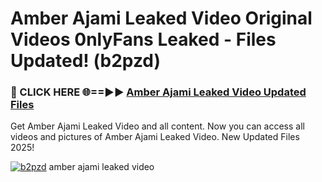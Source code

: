 # Amber Ajami Leaked Video Original Videos 0nlyFans Leaked - Files Updated! (b2pzd)

<h3>🔴 CLICK HERE 🌐==►► <a href="https://tinyurl.com/4seja8ks" rel="nofollow">Amber Ajami Leaked Video Updated Files</a></h3>

Get Amber Ajami Leaked Video and all content. Now you can access all videos and pictures of Amber Ajami Leaked Video. New Updated Files 2025!

[![b2pzd](https://i.imgur.com/EWjZXRe.gif)](https://tinyurl.com/4seja8ks)
amber ajami leaked video